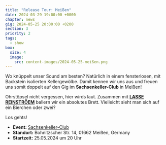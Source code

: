 ```yaml
---
title: "Release Tour: Meißen"
date: 2024-03-29 19:00:00 +0000
chapter: news
gig: 2024-05-25 20:00:00 +0200
section: 3
priority: 2
tags:
  - show
box:
  size: 4
  image:
    src: content-images/2024-05-25-meißen.png
---
```


Wo knüppelt unser Sound am besten?
Natürlich in einem fensterlosen, mit Backstein isolierten Kellergewölbe.
Damit kennen wir uns aus und freuen uns somit doppelt auf den Gig im **Sachsenkeller-Club** in Meißen!

Ohrstöpsel nicht vergessen, hier wirds laut.
Zusammen mit **[LASSE REINSTRÖEM](http://www.lassereinstroemmusic.de/)** ballern wir ein absolutes Brett.
Vielleicht sieht man sich auf ein Bierchen oder zwei?

Los gehts!
* **Event:** [Sachsenkeller-Club](https://www.facebook.com/events/406823738502104)
* **Standort:** Bohnitzscher Str. 14, 01662 Meißen, Germany
* **Startzeit:** 25.05.2024 um 20 Uhr

